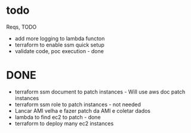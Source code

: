 # todo

Reqs, TODO
 - add more logging to lambda functon
 - terraform to enable ssm quick setup
 - validate code, poc execution - done

# DONE
 - terraform ssm document to patch instances - Will use aws doc patch instances
 - terraform ssm role to patch instances - not needed
 - Lancar AMI velha e fazer patch da AMI e coletar dados
 - lambda to find ec2 to patch - done
 - terraform to deploy many ec2 instances 
 
 